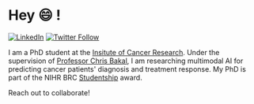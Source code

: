 # Hey 😄 ! 

[![LinkedIn][linkedin-shield]][linkedin-url]
[![Twitter Follow](https://img.shields.io/twitter/follow/reed_naidoo.svg?style=social)](https://x.com/reed_naidoo)  


I am a PhD student at the [Insitute of Cancer Research](https://www.icr.ac.uk/). Under the supervision of [Professor Chris Bakal](https://www.icr.ac.uk/our-research/researchers-and-teams/professor-chris-bakal), I am researching multimodal AI for predicting cancer patients' diagnosis and treatment response. My PhD is part of the NIHR BRC [Studentship]([https://mach3cancer.org/](https://www.maudsleybrc.nihr.ac.uk/academic-career-development/current-opportunities/phd-studentships-2023/)) award. 

Reach out to collaborate! 

[linkedin-shield]: https://img.shields.io/badge/-LinkedIn-black.svg?style=flat-square&logo=linkedin&colorB=555
[linkedin-url]: https://www.linkedin.com/in/reed-naidoo-02329a223/
